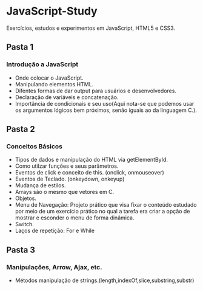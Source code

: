 # JavaScript-Study
 
 Exercícios, estudos e experimentos em JavaScript, HTML5 e CSS3.

## Pasta 1

### Introdução a JavaScript

- Onde colocar o JavaScript.
- Manipulando elementos HTML.
- Difentes formas de dar output para usuários e desenvolvedores.
- Declaração de variáveis e concatenação.
- Importância de condicionais e seu uso(Aqui nota-se que podemos usar os argumentos lógicos bem próximos, senão iguais ao da linguagem C.).

## Pasta 2

### Conceitos Básicos

- Tipos de dados e manipulação do HTML via getElementById.
- Como utilzar funções e seus parâmetros.
- Eventos de click e conceito de this. (onclick, onmouseover)
- Eventos de Teclado. (onkeydown, onkeyup)
- Mudança de estilos.
- Arrays são o mesmo que vetores em C.
- Objetos.
- Menu de Navegação: Projeto prático que visa fixar o conteúdo estudado por meio de um exercício prático no qual a tarefa era criar a opção de mostrar e esconder o menu de forma dinâmica.
- Switch.
- Laços de repetição: For e While

## Pasta 3

### Manipulações, Arrow, Ajax, etc.

- Métodos manipulação de strings.(length,indexOf,slice,substring,substr)